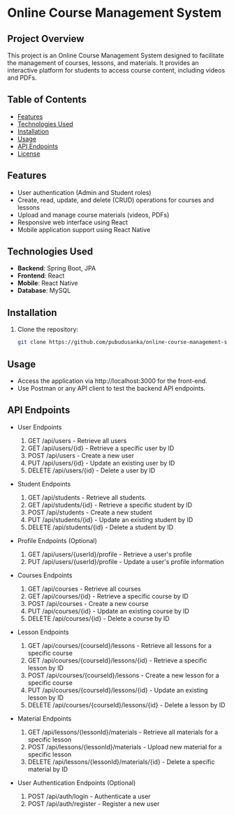 # Online Course Management System

## Project Overview
This project is an Online Course Management System designed to facilitate the management of courses, lessons, and materials. It provides an interactive platform for students to access course content, including videos and PDFs.

## Table of Contents
- [Features](#features)
- [Technologies Used](#technologies-used)
- [Installation](#installation)
- [Usage](#usage)
- [API Endpoints](#api-endpoints)
- [License](#license)

## Features
- User authentication (Admin and Student roles)
- Create, read, update, and delete (CRUD) operations for courses and lessons
- Upload and manage course materials (videos, PDFs)
- Responsive web interface using React
- Mobile application support using React Native

## Technologies Used
- **Backend**: Spring Boot, JPA
- **Frontend**: React
- **Mobile**: React Native
- **Database**: MySQL

## Installation
1. Clone the repository:
   ```bash
   git clone https://github.com/pubudusanka/online-course-management-system.git

## Usage
- Access the application via http://localhost:3000 for the front-end.
- Use Postman or any API client to test the backend API endpoints.

## API Endpoints
- User Endpoints <br/>
  1. GET /api/users - Retrieve all users <br/>
  2. GET /api/users/{id} - Retrieve a specific user by ID <br/>
  3. POST /api/users - Create a new user <br/>
  4. PUT /api/users/{id} - Update an existing user by ID <br/>
  5. DELETE /api/users/{id} - Delete a user by ID <br/>

- Student Endpoints <br/>
  1. GET /api/students - Retrieve all students. <br/>
  2. GET /api/students/{id} - Retrieve a specific student by ID <br/>
  3. POST /api/students - Create a new student <br/>
  4. PUT /api/students/{id} - Update an existing student by ID <br/>
  5. DELETE /api/students/{id} - Delete a student by ID <br/>

- Profile Endpoints (Optional) <br/>
  1. GET /api/users/{userId}/profile - Retrieve a user's profile <br/>
  2. PUT /api/users/{userId}/profile - Update a user's profile information <br/>

- Courses Endpoints <br/>
  1. GET /api/courses - Retrieve all courses <br/>
  2. GET /api/courses/{id} - Retrieve a specific course by ID <br/>
  3. POST /api/courses - Create a new course <br/>
  4. PUT /api/courses/{id} - Update an existing course by ID <br/>
  5. DELETE /api/courses/{id} - Delete a course by ID <br/>

- Lesson Endpoints <br/>
  1. GET /api/courses/{courseId}/lessons - Retrieve all lessons for a specific course <br/>
  2. GET /api/courses/{courseId}/lessons/{id} - Retrieve a specific lesson by ID <br/>
  3. POST /api/courses/{courseId}/lessons - Create a new lesson for a specific course <br/>
  4. PUT /api/courses/{courseId}/lessons/{id} - Update an existing lesson by ID <br/>
  5. DELETE /api/courses/{courseId}/lessons/{id} - Delete a lesson by ID <br/>

- Material Endpoints <br/>
  1. GET /api/lessons/{lessonId}/materials - Retrieve all materials for a specific lesson <br/>
  2. POST /api/lessons/{lessonId}/materials - Upload new material for a specific lesson <br/>
  3. DELETE /api/lessons/{lessonId}/materials/{id} - Delete a specific material by ID <br/>

- User Authentication Endpoints (Optional) <br/>
  1. POST /api/auth/login - Authenticate a user <br/>
  2. POST /api/auth/register - Register a new user <br/>
